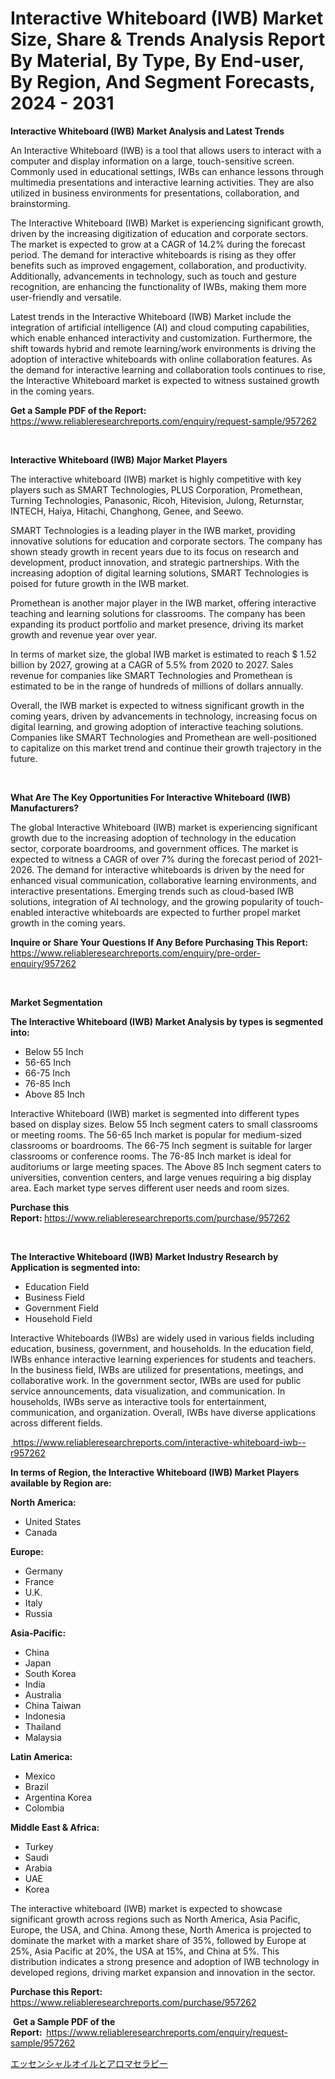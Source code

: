 <p><h1>Interactive Whiteboard (IWB) Market Size, Share & Trends Analysis Report By Material, By Type, By End-user, By Region, And Segment Forecasts, 2024 - 2031</h1></p><p><strong>Interactive Whiteboard (IWB) Market Analysis and Latest Trends</strong></p>
<p><p>An Interactive Whiteboard (IWB) is a tool that allows users to interact with a computer and display information on a large, touch-sensitive screen. Commonly used in educational settings, IWBs can enhance lessons through multimedia presentations and interactive learning activities. They are also utilized in business environments for presentations, collaboration, and brainstorming.</p><p>The Interactive Whiteboard (IWB) Market is experiencing significant growth, driven by the increasing digitization of education and corporate sectors. The market is expected to grow at a CAGR of 14.2% during the forecast period. The demand for interactive whiteboards is rising as they offer benefits such as improved engagement, collaboration, and productivity. Additionally, advancements in technology, such as touch and gesture recognition, are enhancing the functionality of IWBs, making them more user-friendly and versatile.</p><p>Latest trends in the Interactive Whiteboard (IWB) Market include the integration of artificial intelligence (AI) and cloud computing capabilities, which enable enhanced interactivity and customization. Furthermore, the shift towards hybrid and remote learning/work environments is driving the adoption of interactive whiteboards with online collaboration features. As the demand for interactive learning and collaboration tools continues to rise, the Interactive Whiteboard market is expected to witness sustained growth in the coming years.</p></p>
<p><strong>Get a Sample PDF of the Report:&nbsp;</strong> <a href="https://www.reliableresearchreports.com/enquiry/request-sample/957262">https://www.reliableresearchreports.com/enquiry/request-sample/957262</a></p>
<p>&nbsp;</p>
<p><strong>Interactive Whiteboard (IWB) Major Market Players</strong></p>
<p><p>The interactive whiteboard (IWB) market is highly competitive with key players such as SMART Technologies, PLUS Corporation, Promethean, Turning Technologies, Panasonic, Ricoh, Hitevision, Julong, Returnstar, INTECH, Haiya, Hitachi, Changhong, Genee, and Seewo.</p><p>SMART Technologies is a leading player in the IWB market, providing innovative solutions for education and corporate sectors. The company has shown steady growth in recent years due to its focus on research and development, product innovation, and strategic partnerships. With the increasing adoption of digital learning solutions, SMART Technologies is poised for future growth in the IWB market.</p><p>Promethean is another major player in the IWB market, offering interactive teaching and learning solutions for classrooms. The company has been expanding its product portfolio and market presence, driving its market growth and revenue year over year.</p><p>In terms of market size, the global IWB market is estimated to reach $ 1.52 billion by 2027, growing at a CAGR of 5.5% from 2020 to 2027. Sales revenue for companies like SMART Technologies and Promethean is estimated to be in the range of hundreds of millions of dollars annually.</p><p>Overall, the IWB market is expected to witness significant growth in the coming years, driven by advancements in technology, increasing focus on digital learning, and growing adoption of interactive teaching solutions. Companies like SMART Technologies and Promethean are well-positioned to capitalize on this market trend and continue their growth trajectory in the future.</p></p>
<p>&nbsp;</p>
<p><strong>What Are The Key Opportunities For Interactive Whiteboard (IWB) Manufacturers?</strong></p>
<p><p>The global Interactive Whiteboard (IWB) market is experiencing significant growth due to the increasing adoption of technology in the education sector, corporate boardrooms, and government offices. The market is expected to witness a CAGR of over 7% during the forecast period of 2021-2026. The demand for interactive whiteboards is driven by the need for enhanced visual communication, collaborative learning environments, and interactive presentations. Emerging trends such as cloud-based IWB solutions, integration of AI technology, and the growing popularity of touch-enabled interactive whiteboards are expected to further propel market growth in the coming years.</p></p>
<p><strong>Inquire or Share Your Questions If Any Before Purchasing This Report:</strong> <a href="https://www.reliableresearchreports.com/enquiry/pre-order-enquiry/957262">https://www.reliableresearchreports.com/enquiry/pre-order-enquiry/957262</a></p>
<p>&nbsp;</p>
<p><strong>Market Segmentation</strong></p>
<p><strong>The Interactive Whiteboard (IWB) Market Analysis by types is segmented into:</strong></p>
<p><ul><li>Below 55 Inch</li><li>56-65 Inch</li><li>66-75 Inch</li><li>76-85 Inch</li><li>Above 85 Inch</li></ul></p>
<p><p>Interactive Whiteboard (IWB) market is segmented into different types based on display sizes. Below 55 Inch segment caters to small classrooms or meeting rooms. The 56-65 Inch market is popular for medium-sized classrooms or boardrooms. The 66-75 Inch segment is suitable for larger classrooms or conference rooms. The 76-85 Inch market is ideal for auditoriums or large meeting spaces. The Above 85 Inch segment caters to universities, convention centers, and large venues requiring a big display area. Each market type serves different user needs and room sizes.</p></p>
<p><strong>Purchase this Report:&nbsp;</strong><a href="https://www.reliableresearchreports.com/purchase/957262">https://www.reliableresearchreports.com/purchase/957262</a></p>
<p>&nbsp;</p>
<p><strong>The Interactive Whiteboard (IWB) Market Industry Research by Application is segmented into:</strong></p>
<p><ul><li>Education Field</li><li>Business Field</li><li>Government Field</li><li>Household Field</li></ul></p>
<p><p>Interactive Whiteboards (IWBs) are widely used in various fields including education, business, government, and households. In the education field, IWBs enhance interactive learning experiences for students and teachers. In the business field, IWBs are utilized for presentations, meetings, and collaborative work. In the government sector, IWBs are used for public service announcements, data visualization, and communication. In households, IWBs serve as interactive tools for entertainment, communication, and organization. Overall, IWBs have diverse applications across different fields.</p></p>
<p><a href="https://www.reliableresearchreports.com/interactive-whiteboard-iwb--r957262">&nbsp;https://www.reliableresearchreports.com/interactive-whiteboard-iwb--r957262</a></p>
<p><strong>In terms of Region, the Interactive Whiteboard (IWB) Market Players available by Region are:</strong></p>
<p>
    <p> <strong> North America: </strong>
        <ul>
            <li>United States</li>
            <li>Canada</li>
        </ul>
        </p> 
    <p> <strong> Europe: </strong>
        <ul>
            <li>Germany</li>
            <li>France</li>
            <li>U.K.</li>
            <li>Italy</li>
            <li>Russia</li>
        </ul>
        </p> 
    <p> <strong> Asia-Pacific: </strong>
        <ul>
            <li>China</li>
            <li>Japan</li>
            <li>South Korea</li>
            <li>India</li>
            <li>Australia</li>
            <li>China Taiwan</li>
            <li>Indonesia</li>
            <li>Thailand</li>
            <li>Malaysia</li>
        </ul>
        </p> 
    <p> <strong> Latin America: </strong>
        <ul>
            <li>Mexico</li>
            <li>Brazil</li>
            <li>Argentina Korea</li>
            <li>Colombia</li>
        </ul>
        </p> 
    <p> <strong> Middle East & Africa: </strong>
        <ul>
            <li>Turkey</li>
            <li>Saudi</li>
            <li>Arabia</li>
            <li>UAE</li>
            <li>Korea</li>
        </ul>
    </p>
    </p>
<p><p>The interactive whiteboard (IWB) market is expected to showcase significant growth across regions such as North America, Asia Pacific, Europe, the USA, and China. Among these, North America is projected to dominate the market with a market share of 35%, followed by Europe at 25%, Asia Pacific at 20%, the USA at 15%, and China at 5%. This distribution indicates a strong presence and adoption of IWB technology in developed regions, driving market expansion and innovation in the sector.</p></p>
<p><strong>Purchase this Report: </strong><a href="https://www.reliableresearchreports.com/purchase/957262">https://www.reliableresearchreports.com/purchase/957262</a></p>
<p>&nbsp;<strong>Get a Sample PDF of the Report:&nbsp;&nbsp;</strong><a href="https://www.reliableresearchreports.com/enquiry/request-sample/957262">https://www.reliableresearchreports.com/enquiry/request-sample/957262</a></p>
<p><strong></strong></p>
<p><p><a href="https://github.com/DanykaKilback/Market-Research-Report-List-1/blob/main/200637584241.md">エッセンシャルオイルとアロマセラピー</a></p></p>